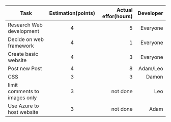 
|Task           |Estimation(points)  |Actual effor(hours)| Developer|
| ------------- |:-------------:     | -----:            | -----:            |
|Research Web development|4|5|Everyone
|Decide on web framework|4|1|Everyone
| Create basic website|4|3|Everyone
|Post new Post|4|8|Adam/Leo
|CSS|3|3|Damon
| limit comments to images only|3|not done|Leo
| Use Azure to host website|3| not done |Adam|
